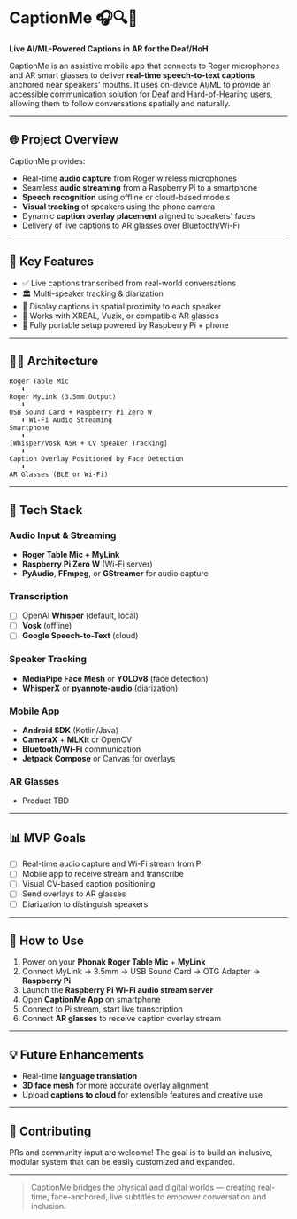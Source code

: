 # CaptionMe 🎧🔍️🔮

**Live AI/ML-Powered Captions in AR for the Deaf/HoH**

CaptionMe is an assistive mobile app that connects to Roger microphones and AR smart glasses to deliver **real-time speech-to-text captions** anchored near speakers' mouths. It uses on-device AI/ML to provide an accessible communication solution for Deaf and Hard-of-Hearing users, allowing them to follow conversations spatially and naturally.

---

## 🌐 Project Overview

CaptionMe provides:

* Real-time **audio capture** from Roger wireless microphones
* Seamless **audio streaming** from a Raspberry Pi to a smartphone
* **Speech recognition** using offline or cloud-based models
* **Visual tracking** of speakers using the phone camera
* Dynamic **caption overlay placement** aligned to speakers' faces
* Delivery of live captions to AR glasses over Bluetooth/Wi-Fi

---

## 🧬 Key Features

* ✅ Live captions transcribed from real-world conversations
* 🏛️ Multi-speaker tracking & diarization
* 🧵 Display captions in spatial proximity to each speaker
* 🌌 Works with XREAL, Vuzix, or compatible AR glasses
* 🚀 Fully portable setup powered by Raspberry Pi + phone

---

## 👩‍💻 Architecture

```
Roger Table Mic
   ⬇️
Roger MyLink (3.5mm Output)
   ⬇️
USB Sound Card + Raspberry Pi Zero W
   ⬇️ Wi-Fi Audio Streaming
Smartphone
   ⬇️
[Whisper/Vosk ASR + CV Speaker Tracking]
   ⬇️
Caption Overlay Positioned by Face Detection
   ⬇️
AR Glasses (BLE or Wi-Fi)
```

---

## 🔧 Tech Stack

### Audio Input & Streaming

* **Roger Table Mic + MyLink**
* **Raspberry Pi Zero W** (Wi-Fi server)
* **PyAudio**, **FFmpeg**, or **GStreamer** for audio capture

### Transcription

* [ ] OpenAI **Whisper** (default, local)
* [ ] **Vosk** (offline)
* [ ] **Google Speech-to-Text** (cloud)

### Speaker Tracking

* **MediaPipe Face Mesh** or **YOLOv8** (face detection)
* **WhisperX** or **pyannote-audio** (diarization)

### Mobile App

* **Android SDK** (Kotlin/Java)
* **CameraX** + **MLKit** or OpenCV
* **Bluetooth/Wi-Fi** communication
* **Jetpack Compose** or Canvas for overlays

### AR Glasses

* Product TBD

---

## 📊 MVP Goals

* [ ] Real-time audio capture and Wi-Fi stream from Pi
* [ ] Mobile app to receive stream and transcribe
* [ ] Visual CV-based caption positioning
* [ ] Send overlays to AR glasses
* [ ] Diarization to distinguish speakers

---

## 🚀 How to Use

1. Power on your **Phonak Roger Table Mic** + **MyLink**
2. Connect MyLink → 3.5mm → USB Sound Card → OTG Adapter → **Raspberry Pi**
3. Launch the **Raspberry Pi Wi-Fi audio stream server**
4. Open **CaptionMe App** on smartphone
5. Connect to Pi stream, start live transcription
6. Connect **AR glasses** to receive caption overlay stream

---

## 💡 Future Enhancements

* Real-time **language translation**
* **3D face mesh** for more accurate overlay alignment
* Upload **captions to cloud** for extensible features and creative use

---

## 🤝 Contributing

PRs and community input are welcome! The goal is to build an inclusive, modular system that can be easily customized and expanded.

---

> CaptionMe bridges the physical and digital worlds — creating real-time, face-anchored, live subtitles to empower conversation and inclusion.
